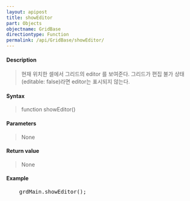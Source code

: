 ```yaml
---
layout: apipost
title: showEditor
part: Objects
objectname: GridBase
directiontype: Function
permalink: /api/GridBase/showEditor/
---
```



#### Description

> 현재 위치한 셀에서 그리드의 editor 를 보여준다.
> 그리드가 편집 불가 상태(editable: false)라면 editor는 표시되지 않는다.

#### Syntax

> function showEditor()

#### Parameters

> None

#### Return value

> None

#### Example

<pre class="prettyprint">
    grdMain.showEditor();
</pre>



